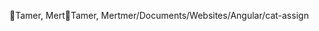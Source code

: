 Tamer, Mert                                           T a m e r ,   M e r t   m e r / D o c u m e n t s / W e b s i t e s / A n g u l a r / c a t - a s s i g n 